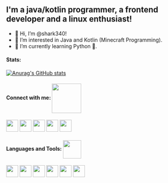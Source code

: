 ## I'm a java/kotlin programmer, a frontend developer and a linux enthusiast!
- 👋 Hi, I’m @shark340!
- 👀 I’m interested in Java and Kotlin (Minecraft Programming).
- 🌱 I’m currently learning Python 🐍.

#### Stats:
[![Anurag's GitHub stats](https://github-readme-stats.vercel.app/api?username=shark340)](https://github.com/anuraghazra/github-readme-stats)

#### Connect with me: <img align="center" src="https://github.com/TheDudeThatCode/TheDudeThatCode/blob/master/Assets/Handshake.gif" width="79px">
[<img height="32" width="32" theme=light src="https://unpkg.com/simple-icons@v5/icons/twitter.svg">](https://www.twitter.com/shark340)     [<img height="32" width="32" src="https://unpkg.com/simple-icons@v5/icons/discord.svg">](https://www.discordapp.com/users/896659872081403927)     [<img height="32" width="32" src="https://unpkg.com/simple-icons@v5/icons/gmail.svg">](mailto:shark340@gmx.de)     [<img height="32" width="32" src="https://unpkg.com/simple-icons@v5/icons/stackoverflow.svg">](https://www.stackoverflow.com/users/16686252/shark340)      [<img height="32" width="32" src="https://unpkg.com/simple-icons@v5/icons/devdotto.svg">](https://www.dev.to/shark340)

#### Languages and Tools: <img align="center" src="https://github.com/TheDudeThatCode/TheDudeThatCode/blob/master/Assets/Developer.gif" width="49px">
<img height="32" width="32" src="https://unpkg.com/simple-icons@v5/icons/java.svg"> <img height="32" width="32" src="https://unpkg.com/simple-icons@v5/icons/html5.svg"> <img height="32" width="32" src="https://unpkg.com/simple-icons@v5/icons/css3.svg"> <img height="32" width="32" src="https://unpkg.com/simple-icons@v5/icons/javascript.svg"> <img height="32" width="32" src="https://unpkg.com/simple-icons@v5/icons/python.svg"> <img height="32" width="32" src="https://unpkg.com/simple-icons@v5/icons/intellijidea.svg">
